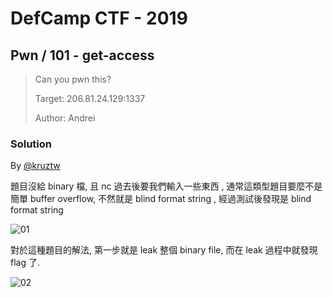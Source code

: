 # DefCamp CTF - 2019

## Pwn / 101 - get-access

> Can you pwn this?
>
> Target: 206.81.24.129:1337
>
> Author: Andrei

### Solution

By [@kruztw](https://github.com/dreamisadream)

題目沒給 binary 檔, 且 nc 過去後要我們輸入一些東西 , 通常這類型題目要麼不是簡單 buffer overflow, 不然就是 blind format string , 經過測試後發現是 blind format string

![01](https://github.com/dreamisadream/ctf-writeup/blob/master/2019/DefCamp%20CTF%20quals/pwn/get-access/get-access_01.png)

對於這種題目的解法, 第一步就是 leak 整個 binary file, 而在 leak 過程中就發現 flag 了.

![02](https://github.com/dreamisadream/ctf-writeup/blob/master/2019/DefCamp%20CTF%20quals/pwn/get-access/get-access_02.png)
